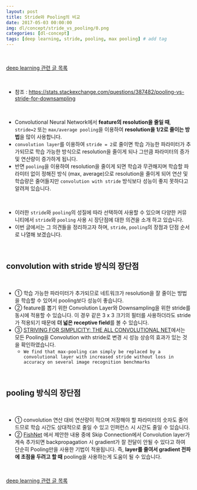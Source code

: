 ```yaml
---
layout: post
title: Stride와 Pooling의 비교
date: 2017-05-03 00:00:00
img: dl/concept/stride_vs_pooling/0.png
categories: [dl-concept] 
tags: [deep learning, stride, pooling, max pooling] # add tag
---
```


<br>

[deep learning 관련 글 목록](https://gaussian37.github.io/dl-concept-table/)

<br>

- 참조 : https://stats.stackexchange.com/questions/387482/pooling-vs-stride-for-downsampling

<br>

- Convolutional Neural Network에서 **feature의 resolution을 줄일 때**, `stride=2` 또는 `max/average pooling`을 이용하여 **resolution을 1/2로 줄이는 방법**을 많이 사용합니다.
- `convolution layer`를 이용하여 `stride = 2`로 줄이면 학습 가능한 파라미터가 추가되므로 학습 가능한 방식으로 resolution을 줄이게 되나 그만큼 파라미터의 증가 및 연산량이 증가하게 됩니다.
- 반면 `pooling`을 이용하여 resolution을 줄이게 되면 학습과 무관해지며 학습할 파라미터 없이 정해진 방식 (max, average)으로 resolution을 줄이게 되어 연산 및 학습량은 줄어들지만 `convolution with stride` 방식보다 성능이 좋지 못하다고 알려져 있습니다.

<br>

- 이러한 `stride`와 `pooling`의 성질에 따라 선택하여 사용할 수 있으며 다양한 커뮤니티에서 `stride`와 `pooling` 사용 시 장단점에 대한 의견을 소개 하고 있습니다.
- 이번 글에서는 그 의견들을 정리하고자 하며, `stride`, `pooling`의 장점과 단점 순서로 나열해 보겠습니다.

<br>

## **convolution with stride 방식의 장단점**

<br>

- ① 학습 가능한 파라미터가 추가되므로 네트워크가 resolution을 잘 줄이는 방법을 학습할 수 있어서 pooling보다 성능이 좋습니다.
- ② feature를 뽑기 위한 Convolution Layer와 Downsampling을 위한 stride를 동시에 적용할 수 있습니다. 이 경우 같은 3 x 3 크기의 필터를 사용하더라도 stride가 적용되기 때문에 **더 넓은 receptive field**를 볼 수 있습니다.
- ③ [STRIVING FOR SIMPLICITY: THE ALL CONVOLUTIONAL NET](https://arxiv.org/pdf/1412.6806.pdf)에서는 모든 Pooling을 Convolution with stride로 변경 시 성능 상승의 효과가 있는 것을 확인하였습니다.
    - `We find that max-pooling can simply be replaced by a convolutional layer with increased stride without loss in accuracy on several image recognition benchmarks`

<br>

## **pooling 방식의 장단점**

<br>

- ① convolution 연산 대비 연산량이 적으며 저장해야 할 파라미터의 숫자도 줄어드므로 학습 시간도 상대적으로 줄일 수 있고 인퍼런스 시 시간도 줄일 수 있습니다.
- ② [FishNet](https://papers.nips.cc/paper/2018/file/75fc093c0ee742f6dddaa13fff98f104-Paper.pdf) 에서 제안한 내용 중에 Skip Connection에서 Convolution layer가 계속 추가되면 backpropagation 시 gradient가 잘 전달이 안될 수 있다고 하여 단순히 Pooling만을 사용한 기법이 적용됩니다. 즉, **layer를 줄여서 gradient 전파에 초점을 두려고 할 때** pooling을 사용하는게 도움이 될 수 있습니다.

<br>

[deep learning 관련 글 목록](https://gaussian37.github.io/dl-concept-table/)

<br>

